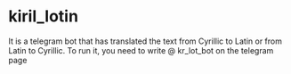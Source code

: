 # kiril_lotin
It is a telegram bot that has translated the text from Cyrillic to Latin or from Latin to Cyrillic. 
To run it, you need to write @ kr_lot_bot on the telegram page
